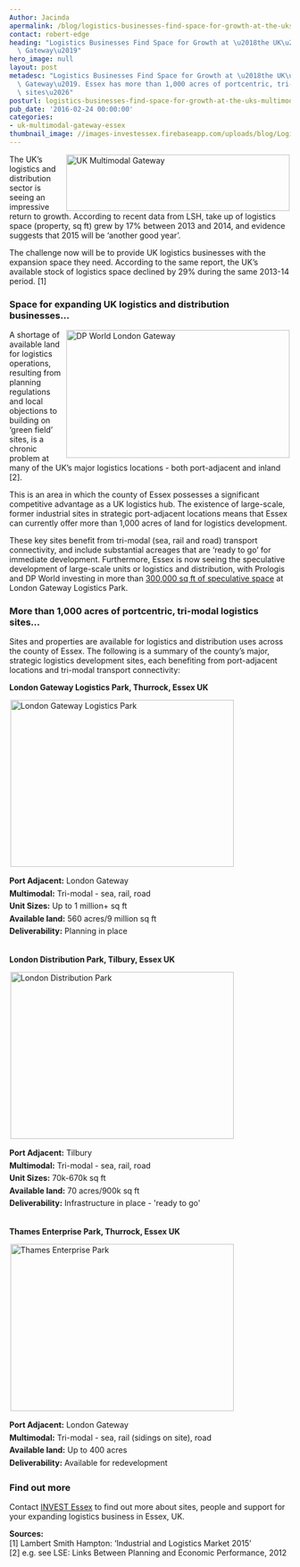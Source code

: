 ```yaml
---
Author: Jacinda
apermalink: /blog/logistics-businesses-find-space-for-growth-at-the-uks-multimodal-gateway
contact: robert-edge
heading: "Logistics Businesses Find Space for Growth at \u2018the UK\u2019s Multimodal\
  \ Gateway\u2019"
hero_image: null
layout: post
metadesc: "Logistics Businesses Find Space for Growth at \u2018the UK\u2019s Multimodal\
  \ Gateway\u2019. Essex has more than 1,000 acres of portcentric, tri-modal logistics\
  \ sites\u2026"
posturl: logistics-businesses-find-space-for-growth-at-the-uks-multimodal-gateway
pub_date: '2016-02-24 00:00:00'
categories:
- uk-multimodal-gateway-essex
thumbnail_image: //images-investessex.firebaseapp.com/uploads/blog/Logistics_-_LI_1_mini.jpg
---
```


<p><img alt='UK Multimodal Gateway' src='//images-investessex.firebaseapp.com/uploads/blog/UK-multimodal-gateway-essex-logo-rgb_400.jpg' style='width: 400px; height: 101px; margin-left: 2px; margin-right: 2px; float: right;'/>The UK’s logistics and distribution sector is seeing an impressive return to growth. According to recent data from LSH, take up of logistics space (property, sq ft) grew by 17% between 2013 and 2014, and evidence suggests that 2015 will be ‘another good year’.</p><p>The challenge now will be to provide UK logistics businesses with the expansion space they need. According to the same report, the UK’s available stock of logistics space declined by 29% during the same 2013-14 period. [1]</p><h3>Space for expanding UK logistics and distribution businesses…</h3><p><img alt='DP World London Gateway' src='//images-investessex.firebaseapp.com/uploads/blog/Logistics__700.jpg' style='width: 400px; height: 229px; margin-left: 2px; margin-right: 2px; float: right;'/>A shortage of available land for logistics operations, resulting from planning regulations and local objections to building on ‘green field’ sites, is a chronic problem at many of the UK’s major logistics locations - both port-adjacent and inland [2].</p><p>This is an area in which the county of Essex possesses a significant competitive advantage as a UK logistics hub. The existence of large-scale, former industrial sites in strategic port-adjacent locations means that Essex can currently offer more than 1,000 acres of land for logistics development.</p><p>These key sites benefit from tri-modal (sea, rail and road) transport connectivity, and include substantial acreages that are ‘ready to go’ for immediate development. Furthermore, Essex is now seeing the speculative development of large-scale units or logistics and distribution, with Prologis and DP World investing in more than <a href='http://www.londongateway.com/media/cms_page_media/38/20750_DPWorld_London_Gateway_JV_Insert_LR_1.pdf' target='_blank'>300,000 sq ft of speculative space</a> at London Gateway Logistics Park.</p><h3>More than 1,000 acres of portcentric, tri-modal logistics sites…</h3><p>Sites and properties are available for logistics and distribution uses across the county of Essex. The following is a summary of the county’s major, strategic logistics development sites, each benefiting from port-adjacent locations and tri-modal transport connectivity:</p><p><strong>London Gateway Logistics Park, Thurrock, Essex UK</strong></p><p><img alt='London Gateway Logistics Park' src='//images-investessex.firebaseapp.com/uploads/blog/Logistics_Park_2_400.jpg' style='width: 400px; height: 299px; margin-left: 2px; margin-right: 2px;'/></p><p><strong style='line-height: 1.6;'>Port Adjacent:</strong><span style='line-height: 1.6;'> London Gateway</span><br/><strong style='line-height: 1.6;'>Multimodal:</strong><span style='line-height: 1.6;'> Tri-modal - sea, rail, road</span><br/><strong style='line-height: 1.6;'>Unit Sizes:</strong><span style='line-height: 1.6;'> Up to 1 million+ sq ft</span><br/><strong style='line-height: 1.6;'>Available land:</strong><span style='line-height: 1.6;'> 560 acres/9 million sq ft</span><br/><strong style='line-height: 1.6;'>Deliverability:</strong><span style='line-height: 1.6;'> Planning in place</span><br/> </p><p><strong>London Distribution Park, Tilbury, Essex UK</strong></p><p><img alt='London Distribution Park' src='//images-investessex.firebaseapp.com/uploads/blog/LondonDistPk_Tilbury_400.jpg' style='width: 400px; height: 299px; margin-left: 2px; margin-right: '/></p><p><strong style='line-height: 1.6;'>Port Adjacent:</strong><span style='line-height: 1.6;'> Tilbury</span><br/><strong style='line-height: 1.6;'>Multimodal:</strong><span style='line-height: 1.6;'> Tri-modal - sea, rail, road</span><br/><strong style='line-height: 1.6;'>Unit Sizes:</strong><span style='line-height: 1.6;'> 70k-670k sq ft</span><br/><strong style='line-height: 1.6;'>Available land:</strong><span style='line-height: 1.6;'> 70 acres/900k sq ft</span><br/><strong style='line-height: 1.6;'>Deliverability:</strong><span style='line-height: 1.6;'> Infrastructure in place - 'ready to go'</span><br/> </p><p><strong>Thames Enterprise Park, Thurrock, Essex UK</strong></p><p><img alt='Thames Enterprise Park' src='//images-investessex.firebaseapp.com/uploads/blog/Thames_Enterprise_Park_400.jpg' style='width: 400px; height: 299px; margin-left: 2px; margin-right: 2px;'/></p><p><strong style='line-height: 1.6;'>Port Adjacent:</strong><span style='line-height: 1.6;'> London Gateway</span><br/><strong style='line-height: 1.6;'>Multimodal:</strong><span style='line-height: 1.6;'> Tri-modal - sea, rail (sidings on site), road</span><br/><strong style='line-height: 1.6;'>Available land:</strong><span style='line-height: 1.6;'> Up to 400 acres</span><br/><strong style='line-height: 1.6;'>Deliverability:</strong><span style='line-height: 1.6;'> Available for redevelopment</span></p><h3>Find out more</h3><p>Contact <a href='http://www.investessex.co.uk/' target='_blank'>INVEST Essex</a> to find out more about sites, people and support for your expanding logistics business in Essex, UK.</p><p><strong>Sources:</strong><br/>[1] Lambert Smith Hampton: ‘Industrial and Logistics Market 2015’<br/>[2] e.g. see LSE: Links Between Planning and Economic Performance, 2012</p>